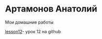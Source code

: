 # Артамонов Анатолий
Мои домашние работы


[lesson12](https://artamonovanatoly.github.io/lesson12/)- урок 12 на github 
